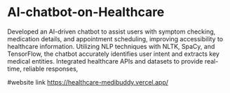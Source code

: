 # AI-chatbot-on-Healthcare
Developed an AI-driven chatbot to assist users with symptom checking, medication details, and appointment scheduling, improving accessibility to healthcare information. Utilizing NLP techniques with NLTK, SpaCy, and TensorFlow, the chatbot accurately identifies user intent and extracts key medical entities. Integrated healthcare APIs and datasets to provide real-time, reliable responses,

#website link
https://healthcare-medibuddy.vercel.app/

